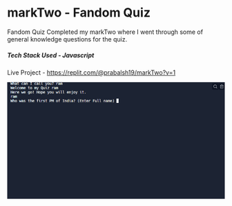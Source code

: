 #  markTwo - Fandom Quiz

Fandom Quiz Completed my markTwo where I went through some of general knowledge questions for the quiz.
##### Tech Stack Used - Javascript

Live Project - https://replit.com/@prabalsh19/markTwo?v=1

![](https://raw.githubusercontent.com/prabalsh19/markTwo/main/fandom.PNG)
